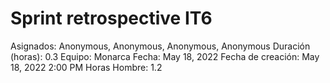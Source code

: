# Sprint retrospective IT6

Asignados: Anonymous, Anonymous, Anonymous, Anonymous
Duración (horas): 0.3
Equipo: Monarca
Fecha: May 18, 2022
Fecha de creación: May 18, 2022 2:00 PM
Horas Hombre: 1.2